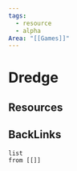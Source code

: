 ```yaml
---
tags:
  - resource
  - alpha
Area: "[[Games]]"
---
```


# Dredge


## Resources


## BackLinks

```dataview
list
from [[]]
```


